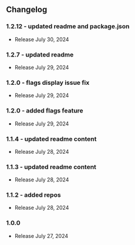 ## Changelog

### 1.2.12 - updated readme and package.json

- Release July 30, 2024

### 1.2.7 - updated readme

- Release July 29, 2024

### 1.2.0 - flags display issue fix

- Release July 29, 2024

### 1.2.0 - added flags feature

- Release July 29, 2024

### 1.1.4 - updated readme content

- Release July 28, 2024

### 1.1.3 - updated readme content

- Release July 28, 2024

### 1.1.2 - added repos

- Release July 28, 2024

### 1.0.0

- Release July 27, 2024
